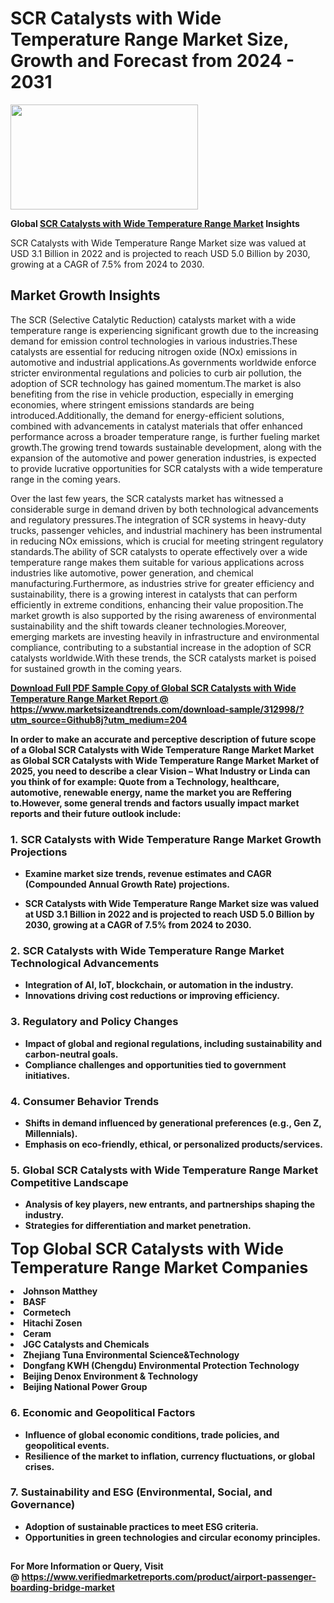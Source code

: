 <H1>SCR Catalysts with Wide Temperature Range Market Size, Growth and Forecast from 2024 - 2031</H1><img class="aligncenter size-medium wp-image-584254" src="https://thirdeyenews.in/wp-content/uploads/2024/09/Global-Market-Research-300x168.jpeg" alt="" width="300" height="168" /><p><strong>Global&nbsp;<a href="https://www.marketsizeandtrends.com/download-sample/312998/?utm_source=Github8j?utm_medium=204">SCR Catalysts with Wide Temperature Range Market</a> Insights</strong></p><p>SCR Catalysts with Wide Temperature Range Market size was valued at USD 3.1 Billion in 2022 and is projected to reach USD 5.0 Billion by 2030, growing at a CAGR of 7.5% from 2024 to 2030.</p><p><h2>Market Growth Insights</h2> <p>The SCR (Selective Catalytic Reduction) catalysts market with a wide temperature range is experiencing significant growth due to the increasing demand for emission control technologies in various industries.These catalysts are essential for reducing nitrogen oxide (NOx) emissions in automotive and industrial applications.As governments worldwide enforce stricter environmental regulations and policies to curb air pollution, the adoption of SCR technology has gained momentum.The market is also benefiting from the rise in vehicle production, especially in emerging economies, where stringent emissions standards are being introduced.Additionally, the demand for energy-efficient solutions, combined with advancements in catalyst materials that offer enhanced performance across a broader temperature range, is further fueling market growth.The growing trend towards sustainable development, along with the expansion of the automotive and power generation industries, is expected to provide lucrative opportunities for SCR catalysts with a wide temperature range in the coming years.</p> <p><strong><a href="#"></a></strong></p> <p>Over the last few years, the SCR catalysts market has witnessed a considerable surge in demand driven by both technological advancements and regulatory pressures.The integration of SCR systems in heavy-duty trucks, passenger vehicles, and industrial machinery has been instrumental in reducing NOx emissions, which is crucial for meeting stringent regulatory standards.The ability of SCR catalysts to operate effectively over a wide temperature range makes them suitable for various applications across industries like automotive, power generation, and chemical manufacturing.Furthermore, as industries strive for greater efficiency and sustainability, there is a growing interest in catalysts that can perform efficiently in extreme conditions, enhancing their value proposition.The market growth is also supported by the rising awareness of environmental sustainability and the shift towards cleaner technologies.Moreover, emerging markets are investing heavily in infrastructure and environmental compliance, contributing to a substantial increase in the adoption of SCR catalysts worldwide.With these trends, the SCR catalysts market is poised for sustained growth in the coming years.</p> <p><strong><a href="#"></p><p><span class=""><strong>Download Full PDF Sample Copy of Global SCR Catalysts with Wide Temperature Range Market Report</strong> @ <a href="https://www.marketsizeandtrends.com/download-sample/312998/?utm_source=Github8j?utm_medium=204" target="_blank">https://www.marketsizeandtrends.com/download-sample/312998/?utm_source=Github8j?utm_medium=204</a></span></p><p>In order to make an accurate and perceptive description of future scope of a Global&nbsp;SCR Catalysts with Wide Temperature Range Market Market as Global&nbsp;SCR Catalysts with Wide Temperature Range Market Market of 2025, you need to describe a clear Vision &ndash; What Industry or Linda can you think of for example: Quote from a Technology, healthcare, automotive, renewable energy, name the market you are Reffering to.However, some general trends and factors usually impact market reports and their future outlook include:</p><h3>1.&nbsp;<strong>SCR Catalysts with Wide Temperature Range Market Growth Projections</strong></h3><ul><li>Examine market size trends, revenue estimates and CAGR (Compounded Annual Growth Rate) projections.</li><li><p>SCR Catalysts with Wide Temperature Range Market size was valued at USD 3.1 Billion in 2022 and is projected to reach USD 5.0 Billion by 2030, growing at a CAGR of 7.5% from 2024 to 2030.</p></li></ul><h3>2.&nbsp;<strong>SCR Catalysts with Wide Temperature Range Market Technological Advancements</strong></h3><ul><li>Integration of AI, IoT, blockchain, or automation in the industry.</li><li>Innovations driving cost reductions or improving efficiency.</li></ul><h3>3.&nbsp;<strong>Regulatory and Policy Changes</strong></h3><ul><li>Impact of global and regional regulations, including sustainability and carbon-neutral goals.</li><li>Compliance challenges and opportunities tied to government initiatives.</li></ul><h3>4.&nbsp;<strong>Consumer Behavior Trends</strong></h3><ul><li>Shifts in demand influenced by generational preferences (e.g., Gen Z, Millennials).</li><li>Emphasis on eco-friendly, ethical, or personalized products/services.</li></ul><h3>5.&nbsp;<strong>Global SCR Catalysts with Wide Temperature Range Market Competitive Landscape</strong></h3><ul><li>Analysis of key players, new entrants, and partnerships shaping the industry.</li><li>Strategies for differentiation and market penetration.</li></ul><p data-pm-slice="1 1 []"><span style="color: inherit; font-family: inherit; font-size: 25px;">Top Global SCR Catalysts with Wide Temperature Range Market Companies</span></p><div class="" data-test-id=""><p><li>Johnson Matthey</li><li> BASF</li><li> Cormetech</li><li> Hitachi Zosen</li><li> Ceram</li><li> JGC Catalysts and Chemicals</li><li> Zhejiang Tuna Environmental Science&Technology</li><li> Dongfang KWH (Chengdu) Environmental Protection Technology</li><li> Beijing Denox Environment & Technology</li><li> Beijing National Power Group</li></p></div><h3>6.&nbsp;<strong>Economic and Geopolitical Factors</strong></h3><ul><li>Influence of global economic conditions, trade policies, and geopolitical events.</li><li>Resilience of the market to inflation, currency fluctuations, or global crises.</li></ul><h3>7.&nbsp;<strong>Sustainability and ESG (Environmental, Social, and Governance)</strong></h3><ul><li>Adoption of sustainable practices to meet ESG criteria.</li><li>Opportunities in green technologies and circular economy principles.</li></ul><h2><strong style="font-size: 14px;">For More Information or Query, Visit @&nbsp;</strong><a style="background-color: #ffffff; font-size: 14px;" href="https://www.marketsizeandtrends.com/report/scr-catalysts-with-wide-temperature-range-market/" target="_blank">https://www.verifiedmarketreports.com/product/airport-passenger-boarding-bridge-market</a></h2>